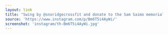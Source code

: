 ```yaml
---
layout: link
title: "Swing by @snoridgecrossfit and donate to the Sam Saimo memorial art scholarship fund."
source: 'https://www.instagram.com/p/Bm6T5i4AyWi/'
screenshot: 'instagram/th-Bm6T5i4AyWi.jpg'
---
```


